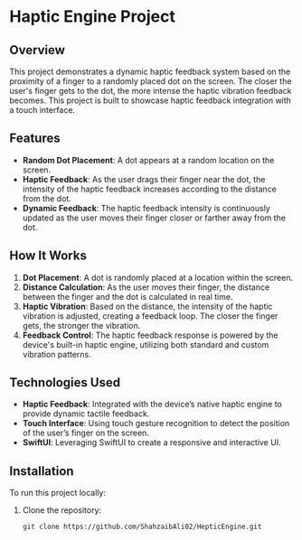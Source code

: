 # Haptic Engine Project

## Overview

This project demonstrates a dynamic haptic feedback system based on the proximity of a finger to a randomly placed dot on the screen. The closer the user's finger gets to the dot, the more intense the haptic vibration feedback becomes. This project is built to showcase haptic feedback integration with a touch interface.

## Features

- **Random Dot Placement**: A dot appears at a random location on the screen.
- **Haptic Feedback**: As the user drags their finger near the dot, the intensity of the haptic feedback increases according to the distance from the dot.
- **Dynamic Feedback**: The haptic feedback intensity is continuously updated as the user moves their finger closer or farther away from the dot.

## How It Works

1. **Dot Placement**: A dot is randomly placed at a location within the screen.
2. **Distance Calculation**: As the user moves their finger, the distance between the finger and the dot is calculated in real time.
3. **Haptic Vibration**: Based on the distance, the intensity of the haptic vibration is adjusted, creating a feedback loop. The closer the finger gets, the stronger the vibration.
4. **Feedback Control**: The haptic feedback response is powered by the device's built-in haptic engine, utilizing both standard and custom vibration patterns.

## Technologies Used

- **Haptic Feedback**: Integrated with the device’s native haptic engine to provide dynamic tactile feedback.
- **Touch Interface**: Using touch gesture recognition to detect the position of the user’s finger on the screen.
- **SwiftUI**: Leveraging SwiftUI to create a responsive and interactive UI.


## Installation

To run this project locally:

1. Clone the repository:
   ```bash
   git clone https://github.com/ShahzaibAli02/HepticEngine.git
